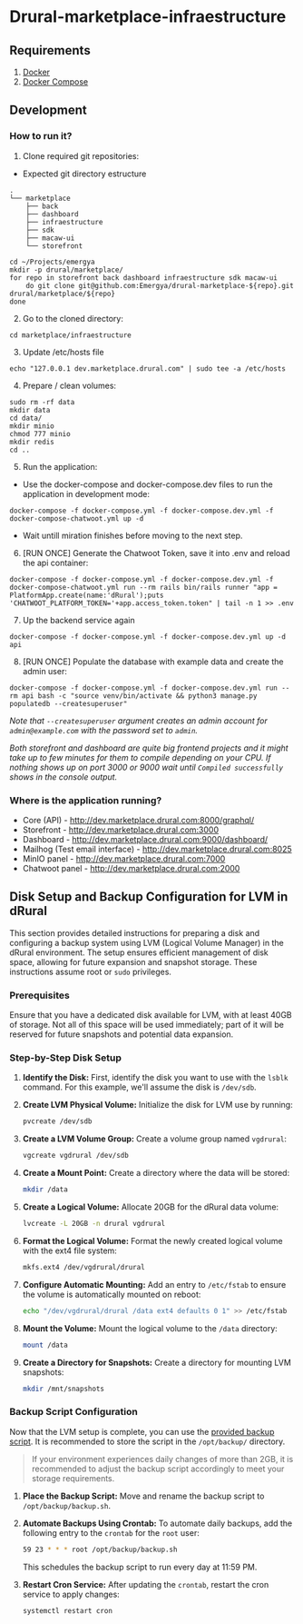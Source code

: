 # Drural-marketplace-infraestructure

## Requirements

1. [Docker](https://docs.docker.com/install/)
2. [Docker Compose](https://docs.docker.com/compose/install/)

## Development

### How to run it?

1. Clone required git repositories:

- Expected git directory estructure

```
.
└── marketplace
    ├── back
    ├── dashboard
    ├── infraestructure
    ├── sdk
    ├── macaw-ui
    └── storefront

```

```
cd ~/Projects/emergya
mkdir -p drural/marketplace/
for repo in storefront back dashboard infraestructure sdk macaw-ui
    do git clone git@github.com:Emergya/drural-marketplace-${repo}.git drural/marketplace/${repo}
done
```

2. Go to the cloned directory:

```
cd marketplace/infraestructure
```

3. Update /etc/hosts file

```
echo "127.0.0.1 dev.marketplace.drural.com" | sudo tee -a /etc/hosts
```

4. Prepare / clean volumes:

```
sudo rm -rf data
mkdir data
cd data/
mkdir minio
chmod 777 minio
mkdir redis
cd ..
```

5. Run the application:

- Use the docker-compose and docker-compose.dev files to run the application in development mode:

```
docker-compose -f docker-compose.yml -f docker-compose.dev.yml -f docker-compose-chatwoot.yml up -d
```

- Wait untill miration finishes before moving to the next step.

6. [RUN ONCE] Generate the Chatwoot Token, save it into .env and reload the api container:

```
docker-compose -f docker-compose.yml -f docker-compose.dev.yml -f docker-compose-chatwoot.yml run --rm rails bin/rails runner "app = PlatformApp.create(name:'dRural');puts 'CHATWOOT_PLATFORM_TOKEN='+app.access_token.token" | tail -n 1 >> .env
```

7. Up the backend service again

```
docker-compose -f docker-compose.yml -f docker-compose.dev.yml up -d api
```

8. [RUN ONCE] Populate the database with example data and create the admin user:

```
docker-compose -f docker-compose.yml -f docker-compose.dev.yml run --rm api bash -c "source venv/bin/activate && python3 manage.py populatedb --createsuperuser"
```

_Note that `--createsuperuser` argument creates an admin account for `admin@example.com` with the password set to `admin`._

_Both storefront and dashboard are quite big frontend projects and it might take up to few minutes for them to compile depending on your CPU. If nothing shows up on port 3000 or 9000 wait until `Compiled successfully` shows in the console output._

### Where is the application running?

- Core (API) - http://dev.marketplace.drural.com:8000/graphql/
- Storefront - http://dev.marketplace.drural.com:3000
- Dashboard - http://dev.marketplace.drural.com:9000/dashboard/
- Mailhog (Test email interface) - http://dev.marketplace.drural.com:8025
- MinIO panel - http://dev.marketplace.drural.com:7000
- Chatwoot panel - http://dev.marketplace.drural.com:2000

## Disk Setup and Backup Configuration for LVM in dRural

This section provides detailed instructions for preparing a disk and configuring a backup system using LVM (Logical Volume Manager) in the dRural environment. The setup ensures efficient management of disk space, allowing for future expansion and snapshot storage. These instructions assume root or `sudo` privileges.

### Prerequisites
Ensure that you have a dedicated disk available for LVM, with at least 40GB of storage. Not all of this space will be used immediately; part of it will be reserved for future snapshots and potential data expansion.

### Step-by-Step Disk Setup

1. **Identify the Disk:**
   First, identify the disk you want to use with the `lsblk` command. For this example, we'll assume the disk is `/dev/sdb`.

2. **Create LVM Physical Volume:**
   Initialize the disk for LVM use by running:
   ```bash
   pvcreate /dev/sdb
   ```

3. **Create a LVM Volume Group:**
   Create a volume group named `vgdrural`:
   ```bash
   vgcreate vgdrural /dev/sdb
   ```

4. **Create a Mount Point:**
   Create a directory where the data will be stored:
   ```bash
   mkdir /data
   ```

5. **Create a Logical Volume:**
   Allocate 20GB for the dRural data volume:
   ```bash
   lvcreate -L 20GB -n drural vgdrural
   ```

6. **Format the Logical Volume:**
   Format the newly created logical volume with the ext4 file system:
   ```bash
   mkfs.ext4 /dev/vgdrural/drural
   ```

7. **Configure Automatic Mounting:**
   Add an entry to `/etc/fstab` to ensure the volume is automatically mounted on reboot:
   ```bash
   echo "/dev/vgdrural/drural /data ext4 defaults 0 1" >> /etc/fstab
   ```

8. **Mount the Volume:**
   Mount the logical volume to the `/data` directory:
   ```bash
   mount /data
   ```

9. **Create a Directory for Snapshots:**
   Create a directory for mounting LVM snapshots:
   ```bash
   mkdir /mnt/snapshots
   ```

### Backup Script Configuration

Now that the LVM setup is complete, you can use the [provided backup script](./backup-template.sh). It is recommended to store the script in the `/opt/backup/` directory.

> If your environment experiences daily changes of more than 2GB, it is recommended to adjust the backup script accordingly to meet your storage requirements.

1. **Place the Backup Script:**
   Move and rename the backup script to `/opt/backup/backup.sh`.

2. **Automate Backups Using Crontab:**
   To automate daily backups, add the following entry to the `crontab` for the `root` user:
   ```bash
   59 23 * * * root /opt/backup/backup.sh
   ```
   This schedules the backup script to run every day at 11:59 PM.

3. **Restart Cron Service:**
   After updating the `crontab`, restart the cron service to apply changes:
   ```bash
   systemctl restart cron
   ```
